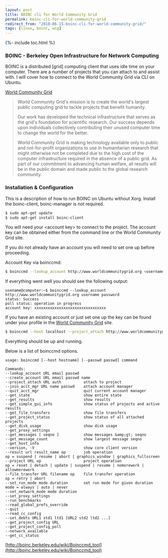 ```yaml
---
layout: post
title: BOINC cli for World Community Grid
permalink: boinc-cli-for-world-community-grid
redirect_from: "2010-06-15-boinc-cli-for-world-community-grid/"
tags: [linux, boinc, wcg]
---
```


{%- include toc.html %}


### BOINC - Berkeley Open Infrastructure for Network Computing

BOINC is a distributed [grid] computing client that uses idle time on your computer. There are a number of projects that you can attach to and assist with. I will cover how to connect to the World Community Grid via CLI on Ubuntu.

[World Community Grid](http://www.worldcommunitygrid.org)

> World Community Grid's mission is to create the world's largest public computing grid to tackle projects that benefit humanity.
>
> Our work has developed the technical infrastructure that serves as the grid's foundation for scientific research. Our success depends upon individuals collectively contributing their unused computer time to change the world for the better.
>
> World Community Grid is making technology available only to public and not-for-profit organizations to use in humanitarian research that might otherwise not be completed due to the high cost of the computer infrastructure required in the absence of a public grid. As part of our commitment to advancing human welfare, all results will be in the public domain and made public to the global research community.

### Installation & Configuration

This is a description of how to run BOINC on Ubuntu without Xorg.
Install the boinc-client, boinc-manager is not required.

```bash
$ sudo apt-get update
$ sudo apt-get install boinc-client
```

You will need your &lt;account key&gt; to connect to the project. The account key can be obtained either from the command line or the World Community Grid site.

If you do not already have an account you will need to set one up before proceeding.

Account Key via boinccmd:

```bash
$ boinccmd --lookup_account http://www.worldcommunitygrid.org <username> <password>
```

If everything went well you should see the following output:

```
usename@computer:~$ boinccmd --lookup_account http://www.worldcommunitygrid.org username password
status: Success
poll status: operation in progress
account key: xxxxxxxxxxxxxxxxxxxxxxxxxxxxxxxx
```

If you have an existing account or just set one up the key can be found under your profile in the [World Community Grid](http://www.worldcommunitygrid.org) site.

```bash
$ boinccmd --host localhost --project_attach http://www.worldcommunitygrid.org account key
```

Everything should be up and running.

Below is a list of boinccmd options.

```
usage: boinccmd [--host hostname] [--passwd passwd] command

Commands:
--lookup_account URL email passwd
--create_account URL email passwd name
--project_attach URL auth          attach to project
--join_acct_mgr URL name passwd    attach account manager
--quit_acct_mgr                    quit current account manager
--get_state                        show entire state
--get_results                      show results
--get_simple_gui_info              show status of projects and active results
--get_file_transfers               show file transfers
--get_project_status               show status of all attached projects
--get_disk_usage                   show disk usage
--get_proxy_settings
--get_messages [ seqno ]           show messages &amp;gt; seqno
--get_message_count                show largest message seqno
--get_host_info
--version, -V                      show core client version
--result url result_name op        job operation
op = suspend | resume | abort | graphics_window | graphics_fullscreen
--project URL op                   project operation
op = reset | detach | update | suspend | resume | nomorework | allowmorework
--file_transfer URL filename op    file transfer operation
op = retry | abort
--set_run_mode mode duration       set run mode for given duration
mode = always | auto | never
--set_network_mode mode duration
--set_proxy_settings
--run_benchmarks
--read_global_prefs_override
--quit
--read_cc_config
--set_debts URL1 std1 ltd1 [URL2 std2 ltd2 ...]
--get_project_config URL
--get_project_config_poll
--network_available
--get_cc_status
```

[http://boinc.berkeley.edu/wiki/Boinccmd_tool](http://boinc.berkeley.edu/wiki/Boinccmd_tool)
